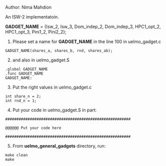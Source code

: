 Author: Nima Mahdion

An ISW-2 implementatoin.

**GADGET_NAME** = {Isw_2, Isw_3, Dom_indep_2, Dom_indep_3, HPC1_opt_2, HPC1_opt_3, Pini1_2, Pini2_2};


 1) Please set a name for **GADGET_NAME**  in the line 100 in uelmo_gadget.c 
 
```GADGET_NAME(shares_a, shares_b, rnd, shares_ab);```


 2) and also in uelmo_gadget.S
 
```
.global GADGET_NAME
.func GADGET_NAME
GADGET_NAME:
```

3) Put the right values in uelmo_gadget.c

```
int share_n = 2;
int rnd_n = 1;
```

4) Put your code in uelmo_gadget.S in part:
```
########################################################

@@@@@@ Put your code here

########################################################
```


5) From **uelmo_general_gadgets** directory, run:
```
make clean
make
```

